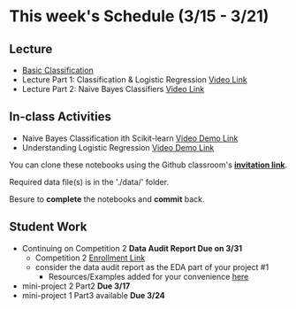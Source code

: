 # This week's Schedule (3/15 - 3/21)

## Lecture
+ [Basic Classification](https://docs.google.com/presentation/d/1LhrVq2Q9fnH5fU-X859qA2phK75GMFfhn9Svb7bjSO0/edit?usp=sharing)
+ Lecture Part 1: Classification & Logistic Regression [Video Link](https://www.dropbox.com/s/xyzk8u38dsczcup/classification_log_reg.mp4?dl=0)
+ Lecture Part 2: Naive Bayes Classifiers [Video Link](https://www.dropbox.com/s/k2px6bxaybceppx/naivebayes.mp4?dl=0)

## In-class Activities
+ Naive Bayes Classification ith Scikit-learn [Video Demo Link](https://www.dropbox.com/s/knmhv17cyfyjvv4/logreg_tutorial.mp4?dl=0)
+ Understanding Logistic Regression [Video Demo Link](https://www.dropbox.com/s/74zf423nxofctse/nb_tutorial.mp4?dl=0)

You can clone these notebooks using the Github classroom's [__invitation link__](https://classroom.github.com/a/R8AYmBYB).

Required data file(s) is in the './data/' folder.

Besure to __complete__ the notebooks and __commit__ back.

## Student Work
+ Continuing on Competition 2 __Data Audit Report Due on 3/31__
  + Competition 2 [Enrollment Link]()
  + consider the data audit report as the EDA part of your project #1
    - Resources/Examples added for your convenience [here](https://github.com/DrJieTao/ba545-docs/blob/master/competition2/resources.md)
+ mini-project 2 Part2  __Due 3/17__
+ mini-project 1 Part3 available __Due 3/24__
